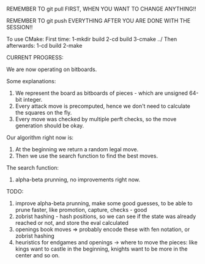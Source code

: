 REMEMBER TO git pull FIRST, WHEN YOU WANT TO CHANGE ANYTHING!!

REMEMBER TO git push EVERYTHING AFTER YOU ARE DONE WITH THE SESSION!!

To use CMake: 
First time:
1-mkdir build
2-cd build
3-cmake ../
Then afterwards:
1-cd build
2-make

CURRENT PROGRESS:

We are now operating on bitboards.

Some explanations:

1. We represent the board as bitboards of pieces - which are unsigned 64-bit integer.
2. Every attack move is precomputed, hence we don't need to calculate the squares on the fly.
3. Every move was checked by multiple perft checks, so the move generation should be okay.

Our algorithm right now is:

1. At the beginning we return a random legal move.
2. Then we use the search function to find the best moves.

The search function:
1. alpha-beta prunning, no improvements right now.

TODO:
1. improve alpha-beta prunning, make some good guesses, to be able to prune faster, like promotion, capture, checks - good
2. zobrist hashing - hash positions, so we can see if the state was already reached or not, and store the eval calculated
3. openings book moves => probably encode these with fen notation, or zobrist hashing
4. heuristics for endgames and openings -> where to move the pieces:
    like kings want to castle in the beginning, knights want to be more in the center and so on.
